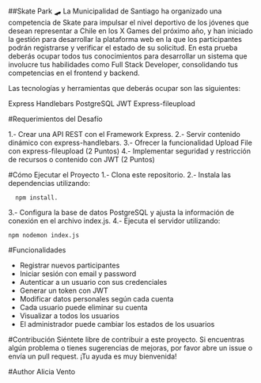 ##Skate Park 🛹
La Municipalidad de Santiago ha organizado una competencia de Skate para impulsar el nivel deportivo de los jóvenes que desean representar a Chile en los X Games del próximo año, y han iniciado la gestión para desarrollar la plataforma web en la que los participantes podrán registrarse y verificar el estado de su solicitud.
En esta prueba deberás ocupar todos tus conocimientos para desarrollar un sistema que involucre tus habilidades como Full Stack Developer, consolidando tus competencias en el frontend y backend.

Las tecnologías y herramientas que deberás ocupar son las siguientes:

Express
Handlebars
PostgreSQL
JWT
Express-fileupload

#Requerimientos del Desafío

1.- Crear una API REST con el Framework Express.
2.- Servir contenido dinámico con express-handlebars.
3.- Ofrecer la funcionalidad Upload File con express-fileupload (2 Puntos)
4.- Implementar seguridad y restricción de recursos o contenido con JWT (2 Puntos)

#Cómo Ejecutar el Proyecto
1.- Clona este repositorio.
2.- Instala las dependencias utilizando:

      npm install.

3.- Configura la base de datos PostgreSQL y ajusta la información de conexión en el archivo index.js.
4.- Ejecuta el servidor utilizando:

    npm nodemon index.js

#Funcionalidades
* Registrar nuevos participantes
* Iniciar sesión con email y password
* Autenticar a un usuario con sus credenciales
* Generar un token con JWT
* Modificar datos personales según cada cuenta
* Cada usuario puede eliminar su cuenta
* Visualizar a todos los usuarios
* El administrador puede cambiar los estados de los usuarios

#Contribución
Siéntete libre de contribuir a este proyecto. Si encuentras algún problema o tienes sugerencias de mejoras, por favor abre un issue o envía un pull request. ¡Tu ayuda es muy bienvenida!

#Author
Alicia Vento




